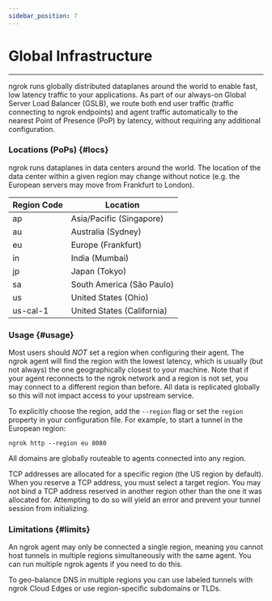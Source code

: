 ```yaml
---
sidebar_position: 7
---
```


# Global Infrastructure

---

ngrok runs globally distributed dataplanes around the world to enable fast, low latency traffic to your applications. As part of our always-on Global Server Load Balancer (GSLB), we route both end user traffic (traffic connecting to ngrok endpoints) and agent traffic automatically to the nearest Point of Presence (PoP) by latency, without requiring any additional configuration.

### Locations (PoPs) {#locs}

ngrok runs dataplanes in data centers around the world. The location of the data center within a given region may change without notice (e.g. the European servers may move from Frankfurt to London).

| Region Code | Location                   |
| ----------- | -------------------------- |
| ap          | Asia/Pacific (Singapore)   |
| au          | Australia (Sydney)         |
| eu          | Europe (Frankfurt)         |
| in          | India (Mumbai)             |
| jp          | Japan (Tokyo)              |
| sa          | South America (São Paulo)  |
| us          | United States (Ohio)       |
| us-cal-1    | United States (California) |

### Usage {#usage}

Most users should _NOT_ set a region when configuring their agent. The ngrok agent will find the region with the lowest latency, which is usually (but not always) the one geographically closest to your machine. Note that if your agent reconnects to the ngrok network and a region is not set, you may connect to a different region than before. All data is replicated globally so this will not impact access to your upstream service.

To explicitly choose the region, add the `--region` flag or set the `region` property in your configuration file. For example, to start a tunnel in the European region:

    ngrok http --region eu 8080

All domains are globally routeable to agents connected into any region.

TCP addresses are allocated for a specific region (the US region by default). When you reserve a TCP address, you must select a target region. You may not bind a TCP address reserved in another region other than the one it was allocated for. Attempting to do so will yield an error and prevent your tunnel session from initializing.

### Limitations {#limits}

An ngrok agent may only be connected a single region, meaning you cannot host tunnels in multiple regions simultaneously with the same agent. You can run multiple ngrok agents if you need to do this.

To geo-balance DNS in multiple regions you can use labeled tunnels with ngrok Cloud Edges or use region-specific subdomains or TLDs.
